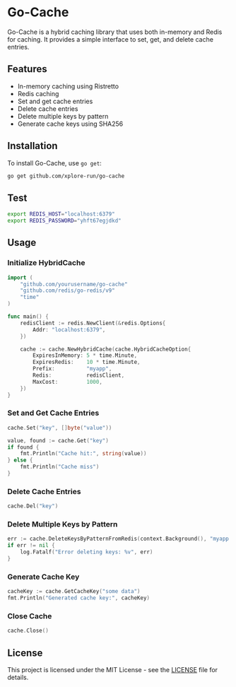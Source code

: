 # Go-Cache

Go-Cache is a hybrid caching library that uses both in-memory and Redis for caching. It provides a simple interface to set, get, and delete cache entries.

## Features

- In-memory caching using Ristretto
- Redis caching
- Set and get cache entries
- Delete cache entries
- Delete multiple keys by pattern
- Generate cache keys using SHA256

## Installation

To install Go-Cache, use `go get`:

```sh
go get github.com/xplore-run/go-cache
```
## Test
```sh
export REDIS_HOST="localhost:6379"
export REDIS_PASSWORD="yhft67egjdkd"
```
## Usage

### Initialize HybridCache

```go
import (
    "github.com/yourusername/go-cache"
    "github.com/redis/go-redis/v9"
    "time"
)

func main() {
    redisClient := redis.NewClient(&redis.Options{
        Addr: "localhost:6379",
    })

    cache := cache.NewHybridCache(cache.HybridCacheOption{
        ExpiresInMemory: 5 * time.Minute,
        ExpiresRedis:    10 * time.Minute,
        Prefix:          "myapp",
        Redis:           redisClient,
        MaxCost:         1000,
    })
}
```

### Set and Get Cache Entries

```go
cache.Set("key", []byte("value"))

value, found := cache.Get("key")
if found {
    fmt.Println("Cache hit:", string(value))
} else {
    fmt.Println("Cache miss")
}
```

### Delete Cache Entries

```go
cache.Del("key")
```

### Delete Multiple Keys by Pattern

```go
err := cache.DeleteKeysByPatternFromRedis(context.Background(), "myapp:*")
if err != nil {
    log.Fatalf("Error deleting keys: %v", err)
}
```

### Generate Cache Key

```go
cacheKey := cache.GetCacheKey("some data")
fmt.Println("Generated cache key:", cacheKey)
```

### Close Cache

```go
cache.Close()
```

## License

This project is licensed under the MIT License - see the [LICENSE](LICENSE) file for details.
```
